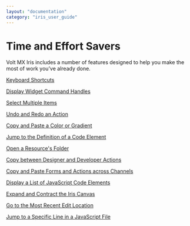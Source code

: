 ```yaml
---
layout: "documentation"
category: "iris_user_guide"
---
```

                         


Time and Effort Savers
======================

Volt MX  Iris includes a number of features designed to help you make the most of work you’ve already done.

[Keyboard Shortcuts](Keyboard_Shortcuts.html)

[Display Widget Command Handles](DisplayWidgetCommandHandles.html)

[Select Multiple Items](SelectMultipleItems.html)

[Undo and Redo an Action](Undo_and_Redo.html)

[Copy and Paste a Color or Gradient](Copy_and_Paste_a_Color.html)

[Jump to the Definition of a Code Element](JumpToDefinition.html)

[Open a Resource's Folder](OpenResourceFolder.html)

[Copy between Designer and Developer Actions](CopyBetweenDesAndDevActions.html)

[Copy and Paste Forms and Actions across Channels](CopyandPasteAcrossChannels.html)

[Display a List of JavaScript Code Elements](ListJavaScriptElements.html)

[Expand and Contract the Iris Canvas](ExpandContractIrisCanvas.html)

[Go to the Most Recent Edit Location](GoToMostRecentEditLocation.html)

[Jump to a Specific Line in a JavaScript File](JumpToSpecificLineOfCode.html)
